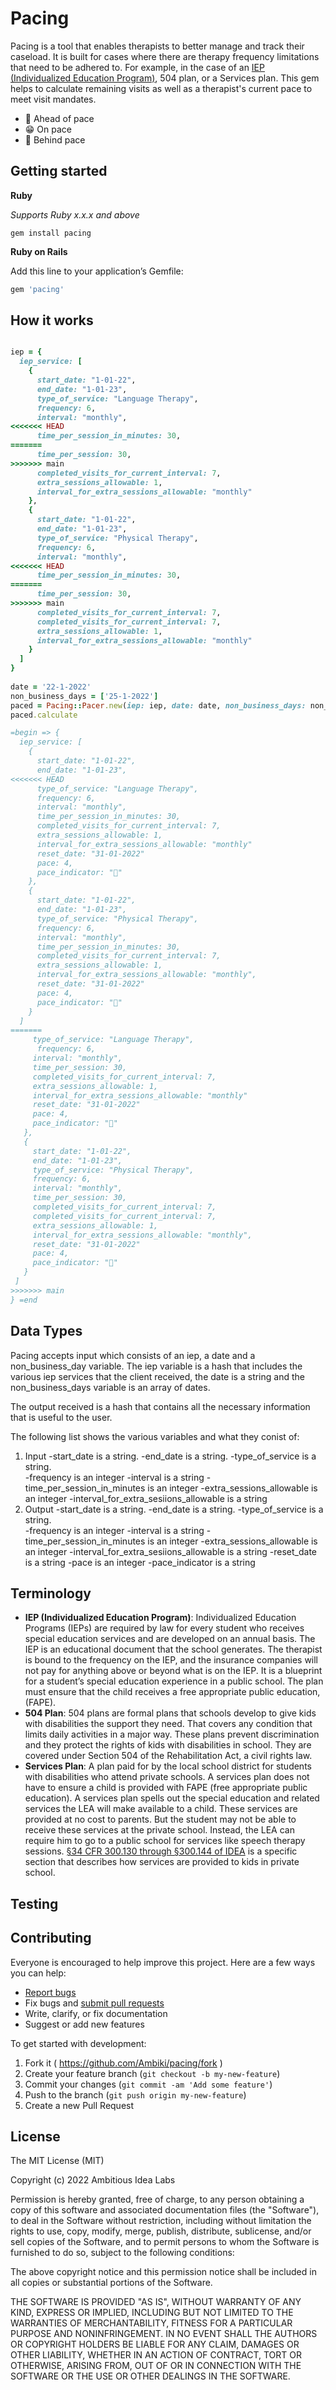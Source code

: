 # Pacing

Pacing is a tool that enables therapists to better manage and track their caseload. It is built for cases where there are therapy frequency limitations that need to be adhered to. For example, in the case of an [IEP (Individualized Education Program)](https://ambiki.com/glossary-concepts/iep), 504 plan, or a Services plan. This gem helps to calculate remaining visits as well as a therapist's current pace to meet visit mandates.

+ 🐇 Ahead of pace
+ 😁 On pace
+ 🐢 Behind pace

## Getting started

**Ruby**

*Supports Ruby x.x.x and above*
```
gem install pacing
```

**Ruby on Rails**

Add this line to your application’s Gemfile:
```ruby
gem 'pacing'
```

## How it works

```ruby

iep = {
  iep_service: [
    {
      start_date: "1-01-22",
      end_date: "1-01-23",
      type_of_service: "Language Therapy",
      frequency: 6,
      interval: "monthly",
<<<<<<< HEAD
      time_per_session_in_minutes: 30,
=======
      time_per_session: 30,
>>>>>>> main
      completed_visits_for_current_interval: 7,
      extra_sessions_allowable: 1,
      interval_for_extra_sessions_allowable: "monthly"
    },
    {
      start_date: "1-01-22",
      end_date: "1-01-23",
      type_of_service: "Physical Therapy",
      frequency: 6,
      interval: "monthly",
<<<<<<< HEAD
      time_per_session_in_minutes: 30,
=======
      time_per_session: 30,
>>>>>>> main
      completed_visits_for_current_interval: 7,
      completed_visits_for_current_interval: 7,
      extra_sessions_allowable: 1,
      interval_for_extra_sessions_allowable: "monthly"
    }
  ]
}
  
date = '22-1-2022'
non_business_days = ['25-1-2022']
paced = Pacing::Pacer.new(iep: iep, date: date, non_business_days: non_business_days)
paced.calculate

=begin => {
  iep_service: [
    {
      start_date: "1-01-22",
      end_date: "1-01-23",
<<<<<<< HEAD
      type_of_service: "Language Therapy",
      frequency: 6,
      interval: "monthly",
      time_per_session_in_minutes: 30,
      completed_visits_for_current_interval: 7,
      extra_sessions_allowable: 1,
      interval_for_extra_sessions_allowable: "monthly"
      reset_date: "31-01-2022"
      pace: 4,
      pace_indicator: "🐇"
    },
    {
      start_date: "1-01-22",
      end_date: "1-01-23",
      type_of_service: "Physical Therapy",
      frequency: 6,
      interval: "monthly",
      time_per_session_in_minutes: 30,
      completed_visits_for_current_interval: 7,
      extra_sessions_allowable: 1,
      interval_for_extra_sessions_allowable: "monthly",
      reset_date: "31-01-2022"
      pace: 4,
      pace_indicator: "🐇"
    }
  ]
=======
     type_of_service: "Language Therapy",
      frequency: 6,
     interval: "monthly",
     time_per_session: 30,
     completed_visits_for_current_interval: 7,
     extra_sessions_allowable: 1,
     interval_for_extra_sessions_allowable: "monthly"
     reset_date: "31-01-2022"
     pace: 4,
     pace_indicator: "🐇"
   },
   {
     start_date: "1-01-22",
     end_date: "1-01-23",
     type_of_service: "Physical Therapy",
     frequency: 6,
     interval: "monthly",
     time_per_session: 30,
     completed_visits_for_current_interval: 7,
     completed_visits_for_current_interval: 7,
     extra_sessions_allowable: 1,
     interval_for_extra_sessions_allowable: "monthly",
     reset_date: "31-01-2022"
     pace: 4,
     pace_indicator: "🐇"
   }
 ]
>>>>>>> main
} =end

```

## Data Types

Pacing accepts input which consists of an iep, a date and a non_business_day variable. The iep variable is a hash that includes the various iep services that the client received, the date is a string and the non_business_days variable is an array of dates.

The output received is a hash that contains all the necessary information that is useful to the user.

The following list shows the various variables and what they conist of:

1. Input
   -start_date is a string.
   -end_date is a string.
   -type_of_service is a string.   
   -frequency is an integer
   -interval is a string
   -time_per_session_in_minutes is an integer
   -extra_sessions_allowable is an integer
   -interval_for_extra_sesiions_allowable is a string
2. Output
   -start_date is a string.
   -end_date is a string.
   -type_of_service is a string.   
   -frequency is an integer
   -interval is a string
   -time_per_session_in_minutes is an integer
   -extra_sessions_allowable is an integer
   -interval_for_extra_sesiions_allowable is a string
   -reset_date is a string
   -pace is an integer
   -pace_indicator is a string

## Terminology

+ **IEP (Individualized Education Program)**: Individualized Education Programs (IEPs) are required by law for every student who receives special education services and are developed on an annual basis. The IEP is an educational document that the school generates. The therapist is bound to the frequency on the IEP, and the insurance companies will not pay for anything above or beyond what is on the IEP. It is a blueprint for a student’s special education experience in a public school. The plan must ensure that the child receives a free appropriate public education, (FAPE).
+ **504 Plan**: 504 plans are formal plans that schools develop to give kids with disabilities the support they need. That covers any condition that limits daily activities in a major way. These plans prevent discrimination and they protect the rights of kids with disabilities in school. They are covered under Section 504 of the Rehabilitation Act, a civil rights law.
+ **Services Plan**: A plan paid for by the local school district for students with disabilities who attend private schools. A services plan does not have to ensure a child is provided with FAPE (free appropriate public education). A services plan spells out the special education and related services the LEA will make available to a child. These services are provided at no cost to parents. But the student may not be able to receive these services at the private school. Instead, the LEA can require him to go to a public school for services like speech therapy sessions. [§34 CFR 300.130 through §300.144 of IDEA](https://sites.ed.gov/idea/files/CWD_Enrolled_by_Their_Parents_in_Private_Schools_11-16-06.pdf) is a specific section that describes how services are provided to kids in private school.

## Testing

## Contributing

Everyone is encouraged to help improve this project. Here are a few ways you can help:

+ [Report bugs](https://github.com/Ambiki/pacing/issues)
+ Fix bugs and [submit pull requests](https://github.com/Ambiki/pacing/pulls)
+ Write, clarify, or fix documentation
+ Suggest or add new features

To get started with development:

1. Fork it ( https://github.com/Ambiki/pacing/fork )
2. Create your feature branch (`git checkout -b my-new-feature`)
3. Commit your changes (`git commit -am 'Add some feature'`)
4. Push to the branch (`git push origin my-new-feature`)
5. Create a new Pull Request

## License

The MIT License (MIT)

Copyright (c) 2022 Ambitious Idea Labs

Permission is hereby granted, free of charge, to any person obtaining
a copy of this software and associated documentation files (the
"Software"), to deal in the Software without restriction, including
without limitation the rights to use, copy, modify, merge, publish,
distribute, sublicense, and/or sell copies of the Software, and to
permit persons to whom the Software is furnished to do so, subject to
the following conditions:

The above copyright notice and this permission notice shall be
included in all copies or substantial portions of the Software.

THE SOFTWARE IS PROVIDED "AS IS", WITHOUT WARRANTY OF ANY KIND,
EXPRESS OR IMPLIED, INCLUDING BUT NOT LIMITED TO THE WARRANTIES OF
MERCHANTABILITY, FITNESS FOR A PARTICULAR PURPOSE AND
NONINFRINGEMENT. IN NO EVENT SHALL THE AUTHORS OR COPYRIGHT HOLDERS BE
LIABLE FOR ANY CLAIM, DAMAGES OR OTHER LIABILITY, WHETHER IN AN ACTION
OF CONTRACT, TORT OR OTHERWISE, ARISING FROM, OUT OF OR IN CONNECTION
WITH THE SOFTWARE OR THE USE OR OTHER DEALINGS IN THE SOFTWARE.